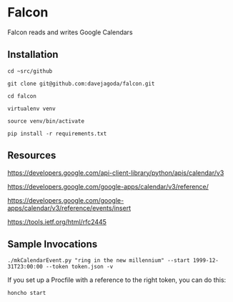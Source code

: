 Falcon
======

Falcon reads and writes Google Calendars

Installation
------------

`cd ~src/github`

`git clone git@github.com:davejagoda/falcon.git`

`cd falcon`

`virtualenv venv`

`source venv/bin/activate`

`pip install -r requirements.txt`

Resources
---------

https://developers.google.com/api-client-library/python/apis/calendar/v3

https://developers.google.com/google-apps/calendar/v3/reference/

https://developers.google.com/google-apps/calendar/v3/reference/events/insert

https://tools.ietf.org/html/rfc2445

Sample Invocations
------------------

`./mkCalendarEvent.py "ring in the new millennium" --start 1999-12-31T23:00:00 --token token.json -v`

If you set up a Procfile with a reference to the right token, you can do this:

`honcho start`

